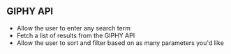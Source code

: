 ## GIPHY API 


- Allow the user to enter any search term
- Fetch a list of results from the GIPHY API
- Allow the user to sort and filter based on as many parameters you'd like